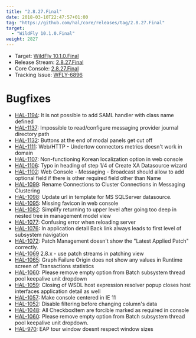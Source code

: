 ```yaml
---
title: "2.8.27.Final"
date: 2018-03-10T22:47:57+01:00
tag: "https://github.com/hal/core/releases/tag/2.8.27.Final"
target: 
  - "WildFly 10.1.0.Final"
weight: 2827
---
```

- Target: [WildFly 10.1.0.Final](https://wildfly.org/news/2016/08/19/WildFly10-1-Released/)
- Release Stream: [2.8.27.Final](https://github.com/hal/release-stream/releases/tag/2.8.27.Final)
- Core Console: [2.8.27.Final](https://github.com/hal/core/releases/tag/2.8.27.Final)
- Tracking Issue: [WFLY-6896](https://issues.redhat.com/browse/WFLY-6896)

# Bugfixes

- [HAL-1194](https://issues.redhat.com/browse/HAL-1194): It is not possible to add SAML handler with class name defined
- [HAL-1137](https://issues.redhat.com/browse/HAL-1137): Impossible to read/configure messaging provider journal directory path
- [HAL-1132](https://issues.redhat.com/browse/HAL-1132): Buttons at the end of modal panels get cut off
- [HAL-1111](https://issues.redhat.com/browse/HAL-1111): Web/HTTP - Undertow connectors metrics doesn't work in domain
- [HAL-1107](https://issues.redhat.com/browse/HAL-1107): Non-functioning Korean localization option in web console
- [HAL-1106](https://issues.redhat.com/browse/HAL-1106): Typo in heading of step 1/4 of Create XA Datasource wizard
- [HAL-1102](https://issues.redhat.com/browse/HAL-1102): Web Console - Messaging - Broadcast should allow to add optional field if there is other required field other than Name
- [HAL-1099](https://issues.redhat.com/browse/HAL-1099): Rename Connections to Cluster Connections in Messaging Clustering
- [HAL-1098](https://issues.redhat.com/browse/HAL-1098): Update url in template for MS SQLServer datasource.
- [HAL-1095](https://issues.redhat.com/browse/HAL-1095): Missing favicon in web console
- [HAL-1082](https://issues.redhat.com/browse/HAL-1082): Simplify returning to upper level after going too deep in nested tree in management model view
- [HAL-1077](https://issues.redhat.com/browse/HAL-1077): Confusing error when reloading server
- [HAL-1076](https://issues.redhat.com/browse/HAL-1076): In application detail Back link always leads to first level of subsystem navigation
- [HAL-1072](https://issues.redhat.com/browse/HAL-1072): Patch Management doesn't show the "Latest Applied Patch" correctly.
- [HAL-1069](https://issues.redhat.com/browse/HAL-1069) 2.8.x - use patch streams in patching view
- [HAL-1065](https://issues.redhat.com/browse/HAL-1065): Graph Failure Origin does not show any values in Runtime screen of Transactions statistics
- [HAL-1060](https://issues.redhat.com/browse/HAL-1060): Please remove empty option from Batch subsystem thread pool keepalive unit dropdown
- [HAL-1059](https://issues.redhat.com/browse/HAL-1059): Closing of WSDL host expression resolver popup closes host interfaces application detail as well
- [HAL-1057](https://issues.redhat.com/browse/HAL-1057): Make console centered in IE 11
- [HAL-1052](https://issues.redhat.com/browse/HAL-1052): Disable filtering before changing column's data
- [HAL-1048](https://issues.redhat.com/browse/HAL-1048): All CheckboxItem are forcible marked as required in console
- [HAL-1060](https://issues.redhat.com/browse/HAL-1060): Please remove empty option from Batch subsystem thread pool keepalive unit dropdown.
- [HAL-970](https://issues.redhat.com/browse/HAL-970): EAP tour window doesnt respect window sizes

